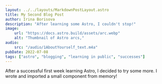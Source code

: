 ```yaml
---
layout: ../../layouts/MarkdownPostLayout.astro
title: My Second Blog Post
author: Irina Borisova
description: "After learning some Astro, I couldn't stop!"
image: 
    url: "https://docs.astro.build/assets/arc.webp"
    alt: "Thumbnail of Astro arcs,"
audio:
    src: "/audio/1AboutYourself_text.m4a"
pubDate: 2022-07-08
tags: ["astro", "blogging", "learning in public", "successes"]
---
```

After a successful first week learning Astro, I decided to try some more. I wrote and imported a small component from memory!